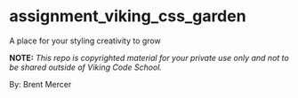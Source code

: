 assignment_viking_css_garden
============================

A place for your styling creativity to grow


**NOTE:** *This repo is copyrighted material for your private use only and not to be shared outside of Viking Code School.*

By: Brent Mercer